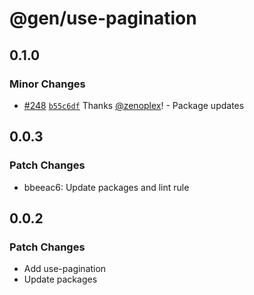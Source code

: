 # @gen/use-pagination

## 0.1.0

### Minor Changes

- [#248](https://github.com/zenoplex/react-hooks/pull/248) [`b55c6df`](https://github.com/zenoplex/react-hooks/commit/b55c6df13839004e78db25fcff418dde6b420433) Thanks [@zenoplex](https://github.com/zenoplex)! - Package updates

## 0.0.3

### Patch Changes

- bbeeac6: Update packages and lint rule

## 0.0.2

### Patch Changes

- Add use-pagination
- Update packages
